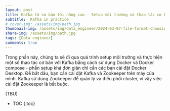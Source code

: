 ```yaml
---
layout: post
title: Kafka từ cơ bản tới nâng cao - Setup môi trường và thao tác cơ bản (part 2 - practice)
subtitle:  Kafka in practice
# cover-img: /assets/img/path.jpg
thumbnail-img: /assets/img/data_engineer/2024-03-07-file-format-choosing/parquet_avro_orc.png
share-img: /assets/img/path.jpg
tags: [Data engineer]
comments: true
---
```


Trong phần này, chúng ta sẽ đi qua quá trình setup môi trường và thực hiện một số thao tác cơ bản với Kafka bằng cách sử dụng Docker và Docker compose - phần setup khá đơn giản chỉ cần các bạn cài đặt Docker Desktop. Để bắt đầu, bạn cần cài đặt Kafka và Zookeeper trên máy của mình. Kafka sử dụng Zookeeper để quản lý và điều phối cluster, vì vậy việc cài đặt Zookeeper là bắt buộc.

(TBU)

* TOC
{:toc}